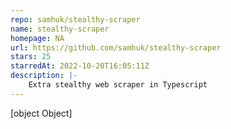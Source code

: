 ```yaml
---
repo: samhuk/stealthy-scraper
name: stealthy-scraper
homepage: NA
url: https://github.com/samhuk/stealthy-scraper
stars: 25
starredAt: 2022-10-20T16:05:11Z
description: |-
    Extra stealthy web scraper in Typescript
---
```


[object Object]
